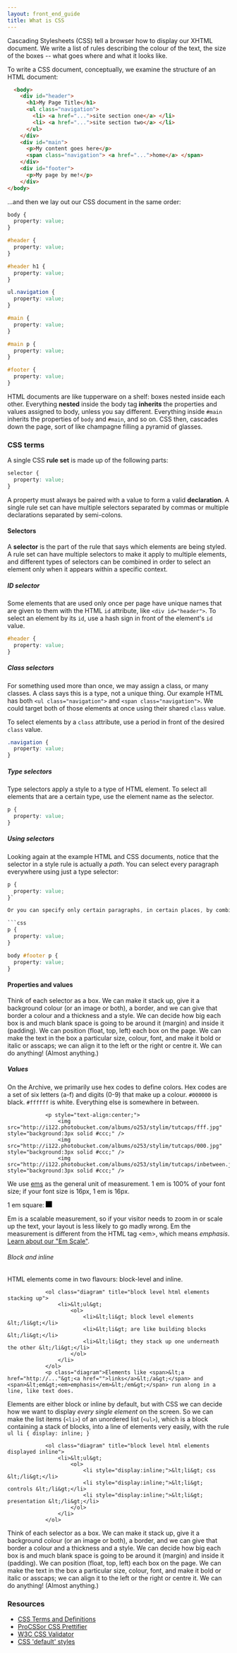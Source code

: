```yaml
---
layout: front_end_guide
title: What is CSS
---
```

Cascading Stylesheets (CSS) tell a browser how to display our XHTML document. We write a list of rules describing the colour of the text, the size of the boxes -- what goes where and what it looks like.

To write a CSS document, conceptually, we examine the structure of an HTML document:

```html
  <body>
    <div id="header">
      <h1>My Page Title</h1>
      <ul class="navigation">
        <li> <a href="...">site section one</a> </li>
        <li> <a href="...">site section two</a> </li>
      </ul>
    </div>
    <div id="main">
      <p>My content goes here</p>
      <span class="navigation"> <a href="...">home</a> </span>
    </div>
    <div id="footer">
      <p>My page by me!</p>
    </div>
</body>
```

...and then we lay out our CSS document in the same order: 


```css
body { 
  property: value;
}

#header {
  property: value;
}

#header h1 { 
  property: value;
}

ul.navigation { 
  property: value;
}

#main { 
  property: value;
}

#main p { 
  property: value;
}

#footer { 
  property: value;
}
```

HTML documents are like tupperware on a shelf: boxes nested inside each other. Everything **nested** inside the body tag **inherits** the properties and values assigned to body, unless you say different. Everything inside `#main` inherits the properties of `body` and `#main`, and so on. CSS then, cascades down the page, sort of like champagne filling a pyramid of glasses.

### CSS terms

A single CSS **rule set** is made up of the following parts:

```css
selector { 
  property: value;
}
```

A property must always be paired with a value to form a valid **declaration**. A single rule set can have multiple selectors separated by commas or multiple declarations separated by semi-colons.

#### Selectors

A **selector** is the part of the rule that says which elements are being styled. A rule set can have multiple selectors to make it apply to multiple elements, and different types of selectors can be combined in order to select an element only when it appears within a specific context.

##### ID selector

Some elements that are used only once per page have unique names that are given to them with the HTML `id` attribute, like `<div id="header">`. To select an element by its `id`, use a hash sign in front of the element's `id` value.

```css
#header {
  property: value;
}
```

##### Class selectors

For something used more than once, we may assign a class, or many classes. A class says this is a type, not a unique thing. Our example HTML has both `<ul class="navigation">` and `<span class="navigation">`. We could target both of those elements at once using their shared `class` value. 

To select elements by a `class` attribute, use a period in front of the desired `class` value.

```css
.navigation {
  property: value;
}
```

##### Type selectors

Type selectors apply a style to a type of HTML element. To select all elements that are a certain type, use the element name as the selector.

```css
p {
  property: value;
}
```

##### Using selectors

Looking again at the example HTML and CSS documents, notice that the selector in a style rule is actually a *path*. You can select every paragraph everywhere using just a type selector:

```css
p { 
  property: value;
}`

Or you can specify only certain paragraphs, in certain places, by combining different kinds of selectors:

```css
p {
  property: value;
}

body #footer p { 
  property: value;
}
```

#### Properties and values

Think of each selector as a box. We can make it stack up, give it a background colour (or an image or both), a border, and we can give that border a colour and a thickness and a style. We can decide how big each box is and much blank space is going to be around it (margin) and inside it (padding). We can position (float, top, left) each box on the page. We can make the text in the box a particular size, colour, font, and make it bold or italic or asscaps; we can align it to the left or the right or centre it. We can do anything! (Almost anything.)
				
##### Values

On the Archive, we primarily use hex codes to define colors. Hex codes are a set of six letters (a-f) and digits (0-9) that make up a colour. `#000000` is black. `#ffffff` is white. Everything else is somewhere in between.


				<p style="text-align:center;">
					<img src="http://i122.photobucket.com/albums/o253/stylim/tutcaps/fff.jpg" style="background:3px solid #ccc;" />
					<img src="http://i122.photobucket.com/albums/o253/stylim/tutcaps/000.jpg"  style="background:3px solid #ccc;" />
					<img src="http://i122.photobucket.com/albums/o253/stylim/tutcaps/inbetween.jpg" style="background:3px solid #ccc;" />

We use [ems](em-scale.html) as the general unit of measurement. 1 em is 100% of your font size; if your font size is 16px, 1 em is 16px.

1 em square: <span style="display:inline-block; width:1em; height:1em; background:1px solid; background:#000; margin:auto; padding:0;"><!-- --></span>

Em is a scalable measurement, so if your visitor needs to zoom in or scale up the text, your layout is less likely to go madly wrong. Em the measurement is different from the <acronym>HTML</acronym> tag &lt;em&gt;, which means <em>emphasis</em>. <a href="em-scale.html">Learn about our "Em Scale"</a>.
				</p>

###### Block and inline

HTML elements come in two flavours: block-level and inline.

				<ol class="diagram" title="block level html elements stacking up">
					<li>&lt;ul&gt;
						<ol>
							<li>&lt;li&gt; block level elements &lt;/li&gt;</li>
							<li>&lt;li&gt; are like building blocks &lt;/li&gt;</li>
							<li>&lt;li&gt; they stack up one underneath the other &lt;/li&gt;</li>
						</ol>
					</li>
				</ol>
				<p class="diagram">Elements like <span>&lt;a href="http://..."&gt;<a href="">links</a>&lt;/a&gt;</span> and <span>&lt;em&gt;<em>emphasis</em>&lt;/em&gt;</span> run along in a line, like text does.

Elements are either block or inline by default, but with CSS we can decide how we want to display *every single element* on the screen. So we can make the list items (`<li>`) of an unordered list (`<ul>`), which is a block containing a stack of blocks, into a line of elements very easily, with the rule `ul li { display: inline; }`

				<ol class="diagram" title="block level html elements displayed inline">
					<li>&lt;ul&gt;
						<ol>
							<li style="display:inline;">&lt;li&gt; css &lt;/li&gt;</li>
							<li style="display:inline;">&lt;li&gt; controls &lt;/li&gt;</li>
							<li style="display:inline;">&lt;li&gt; presentation &lt;/li&gt;</li>
						</ol>
					</li>
				</ol>
				
Think of each selector as a box. We can make it stack up, give it a background colour (or an image or both), a border, and we can give that border a colour and a thickness and a style. We can decide how big each box is and much blank space is going to be around it (margin) and inside it (padding). We can position (float, top, left) each box on the page. We can make the text in the box a particular size, colour, font, and make it bold or italic or asscaps; we can align it to the left or the right or centre it. We can do anything! (Almost anything.)
				
### Resources
* [CSS Terms and Definitions](http://www.impressivewebs.com/css-terms-definitions/)
* [ProCSSor CSS Prettifier](http://procssor.com)
* [W3C CSS Validator](http://jigsaw.w3.org/css-validator/)
* [CSS 'default' styles](http://www.w3.org/TR/CSS21/sample.html)